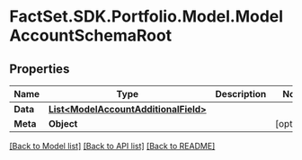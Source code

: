 # FactSet.SDK.Portfolio.Model.ModelAccountSchemaRoot

## Properties

Name | Type | Description | Notes
------------ | ------------- | ------------- | -------------
**Data** | [**List&lt;ModelAccountAdditionalField&gt;**](ModelAccountAdditionalField.md) |  | 
**Meta** | **Object** |  | [optional] 

[[Back to Model list]](../README.md#documentation-for-models) [[Back to API list]](../README.md#documentation-for-api-endpoints) [[Back to README]](../README.md)

